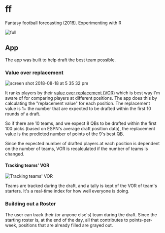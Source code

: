 # ff

Fantasy football forecasting (2018). Experimenting with R

![full](https://user-images.githubusercontent.com/13923102/43682303-f861f7e2-983e-11e8-98f5-07ec2a89e998.png)

## App

The app was built to help draft the best team possible.

### Value over replacement

![screen shot 2018-08-18 at 5 35 32 pm](https://user-images.githubusercontent.com/13923102/44303360-0b0b6a80-a30d-11e8-8901-179bfa8ac693.png)

It ranks players by their [value over replacement (VOR)](https://support.fantasypros.com/hc/en-us/articles/115005868747-What-is-value-based-drafting-What-do-player-draft-values-mean-VORP-VONA-VOLS-VBD-) which is best way I'm aware of for comparing players at different positions. The app does this by calculating the "replacement value" for each position. The replacement value is 1+ the number that are expected to be drafted within the first 10 rounds of a draft.

So if there are 10 teams, and we expect 8 QBs to be drafted within the first 100 picks (based on ESPN's average draft position data), the replacement value is the predicted number of points of the 9's best QB.

Since the expected number of drafted players at each position is dependent on the number of teams, VOR is recalculated if the number of teams is changed.

#### Tracking teams' VOR

![Tracking teams' VOR](http://www.giphy.com/gifs/69xm8U9q8prWx6fYtg)

Teams are tracked during the draft, and a tally is kept of the VOR of team's starters. It's a real-time index for how well everyone is doing.

### Building out a Roster

The user can track their (or anyone else's) team during the draft. Since the starting roster is, at the end of the day, all that contributes to points-per-week, positions that are already filled are grayed out.
